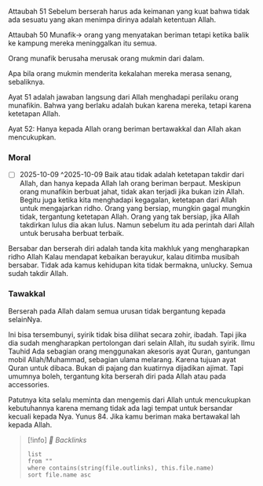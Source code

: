 
Attaubah 51
Sebelum berserah harus ada keimanan yang kuat bahwa tidak ada sesuatu yang akan menimpa dirinya adalah ketentuan Allah.

Attaubah 50
Munafik-> orang yang menyatakan beriman tetapi ketika balik ke kampung mereka meninggalkan itu semua.

Orang munafik berusaha merusak orang mukmin dari dalam. 

Apa bila orang mukmin menderita kekalahan mereka merasa senang, sebaliknya.

Ayat 51 adalah jawaban langsung dari Allah menghadapi perilaku orang munafikin.
Bahwa yang berlaku adalah bukan karena mereka, tetapi karena ketetapan Allah.

Ayat 52:
Hanya kepada Allah orang beriman bertawakkal dan Allah akan mencukupkan.

### Moral
- [ ] 2025-10-09 ^2025-10-09
Baik atau tidak adalah ketetapan takdir dari Allah, dan hanya kepada Allah lah orang beriman berpaut.
Meskipun orang munafikin berbuat jahat, tidak akan terjadi jika bukan izin Allah.
Begitu juga ketika kita menghadapi kegagalan, ketetapan dari Allah untuk mengajarkan ridho.
Orang yang bersiap, mungkin gagal mungkin tidak, tergantung ketetapan Allah.
Orang yang tak bersiap, jika Allah takdirkan lulus dia akan lulus.
Namun sebelum itu ada perintah dari Allah untuk berusaha berbuat terbaik.

Bersabar dan berserah diri adalah tanda kita makhluk yang mengharapkan ridho Allah
Kalau mendapat kebaikan berayukur, kalau ditimba musibah bersabar. 
Tidak ada kamus kehidupan kita tidak bermakna, unlucky. Semua sudah takdir Allah.

### Tawakkal
Berserah pada Allah dalam semua urusan tidak bergantung kepada selainNya. 

Ini bisa tersembunyi, syirik tidak bisa dilihat secara zohir, ibadah. Tapi jika dia sudah mengharapkan pertolongan dari selain Allah, itu sudah syirik.
Ilmu Tauhid
Ada sebagian orang menggunakan akesoris ayat Quran, gantungan mobil Allah/Muhammad, sebagian ulama melarang. Karena tujuan ayat Quran untuk dibaca. Bukan di pajang dan kuatirnya dijadikan ajimat. Tapi umumnya boleh, tergantung kita berserah diri pada Allah atau pada accessories.

Patutnya kita selalu meminta dan mengemis dari Allah untuk mencukupkan kebutuhannya karena memang tidak ada lagi tempat untuk bersandar kecuali kepada Nya.
 Yunus 84.
 Jika kamu beriman maka bertawakal lah kepada Allah.
 





>[!info]  *🔗 Backlinks*
>~~~dataview
>list
>from ""
>where contains(string(file.outlinks), this.file.name)
>sort file.name asc
>~~~